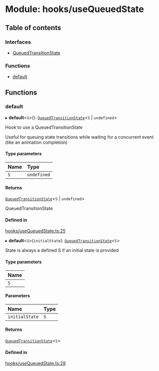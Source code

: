 # Module: hooks/useQueuedState

## Table of contents

### Interfaces

- [QueuedTransitionState](../wiki/hooks.useQueuedState.QueuedTransitionState)

### Functions

- [default](../wiki/hooks.useQueuedState#default)

## Functions

### default

▸ **default**<`S`\>(): [`QueuedTransitionState`](../wiki/hooks.useQueuedState.QueuedTransitionState)<`S` \| `undefined`\>

Hook to use a QueuedTransitionState

Useful for queuing state transitions while waiting for a concurrent event (like an animation completion)

#### Type parameters

| Name | Type |
| :------ | :------ |
| `S` | `undefined` |

#### Returns

[`QueuedTransitionState`](../wiki/hooks.useQueuedState.QueuedTransitionState)<`S` \| `undefined`\>

QueuedTransitionState

#### Defined in

[hooks/useQueuedState.ts:25](https://github.com/tristanjohnson849/react-controlled-animations/blob/7201a09/src/hooks/useQueuedState.ts#L25)

▸ **default**<`S`\>(`initialState`): [`QueuedTransitionState`](../wiki/hooks.useQueuedState.QueuedTransitionState)<`S`\>

State is always a defined S if an initial state is provided

#### Type parameters

| Name |
| :------ |
| `S` |

#### Parameters

| Name | Type |
| :------ | :------ |
| `initialState` | `S` |

#### Returns

[`QueuedTransitionState`](../wiki/hooks.useQueuedState.QueuedTransitionState)<`S`\>

#### Defined in

[hooks/useQueuedState.ts:29](https://github.com/tristanjohnson849/react-controlled-animations/blob/7201a09/src/hooks/useQueuedState.ts#L29)
